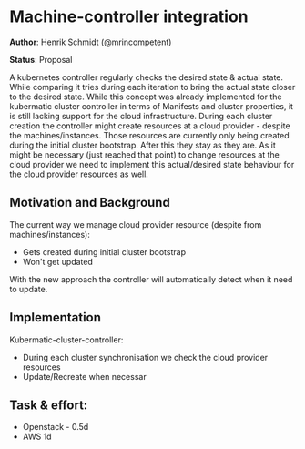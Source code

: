 # Machine-controller integration

**Author**: Henrik Schmidt (@mrincompetent)

**Status**: Proposal

A kubernetes controller regularly checks the desired state & actual state. While comparing it tries during each iteration to bring the actual state closer to the desired state.
While this concept was already implemented for the kubermatic cluster controller in terms of Manifests and cluster properties, it is still lacking support for the cloud infrastructure.
During each cluster creation the controller might create resources at a cloud provider - despite the machines/instances.
Those resources are currently only being created during the initial cluster bootstrap. After this they stay as they are.
As it might be necessary (just reached that point) to change resources at the cloud provider we need to implement this actual/desired state behaviour for the cloud provider resources as well.  

## Motivation and Background

The current way we manage cloud provider resource (despite from machines/instances):

*   Gets created during initial cluster bootstrap
*   Won't get updated 

With the new approach the controller will automatically detect when it need to update.

## Implementation

Kubermatic-cluster-controller:
*   During each cluster synchronisation we check the cloud provider resources
*   Update/Recreate when necessar

## Task & effort:
*   Openstack - 0.5d
*   AWS 1d

